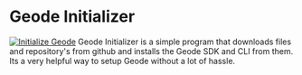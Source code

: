 # Geode Initializer
[![Initialize Geode](https://github.com/entity12208/Geode-Initializer/actions/workflows/main.yml/badge.svg)](https://github.com/entity12208/Geode-Initializer/actions/workflows/main.yml)
Geode Initializer is a simple program that downloads files and repository's from github and installs the Geode SDK and CLI from them. Its a very helpful way to setup Geode without a lot of hassle. 
